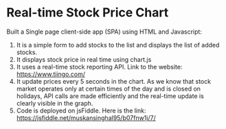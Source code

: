# Real-time Stock Price Chart

Built a Single page client-side app (SPA) using HTML and Javascript:

1) It is a simple form to add stocks to the list and displays the list of added stocks.
2) It displays stock price in real time using chart.js
3) It uses a real-time stock reporting API. Link to the website: https://www.tiingo.com/
4) It update prices every 5 seconds in the chart. As we know that stock market operates only at certain times of the day and is closed on holidays, API calls are made efficiently and the real-time update is clearly visible in the graph.
5) Code is deployed on jsFiddle. Here is the link: https://jsfiddle.net/muskansinghal95/b07fnw1j/7/
